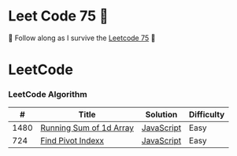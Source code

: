<h1>Leet Code 75 🤯</h1>

🌵 Follow along as I survive the
<a href="https://leetcode.com/study-plan/leetcode-75/?progress=xl9kxhqj">Leetcode 75</a> 🌵

LeetCode
========

### LeetCode Algorithm


| # | Title | Solution | Difficulty |
|---| ----- | -------- | ---------- |
|1480| <a href="https://leetcode.com/problems/running-sum-of-1d-array/">Running Sum of 1d Array</a>|<a href="./solutions/runningSum.js">JavaScript</a>| Easy|
|724| <a href="https://leetcode.com/problems/find-pivot-index/">Find Pivot Indexx</a>|<a href="./solutions/pivotIndex.js">JavaScript</a>| Easy|